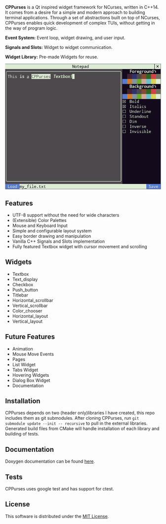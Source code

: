 __CPPurses__ is a Qt inspired widget framework for NCurses, written in C++14. It
comes from a desire for a simple and modern approach to building terminal
applications. Through a set of abstractions built on top of NCurses, CPPurses
enables quick development of complex TUIs, without getting in the way of
program logic.

__Event System:__
Event loop, widget drawing, and user input.

__Signals and Slots:__
Widget to widget communication.

__Widget Library:__
Pre-made Widgets for reuse.

![alt text](src/CPPurses/docs/images/CPPurses.png)

## Features
- UTF-8 support without the need for wide characters
- (Extensible) Color Palettes
- Mouse and Keyboard Input
- Simple and configurable layout system
- Easy border drawing and manipulation
- Vanilla C++ Signals and Slots implementation
- Fully featured Textbox widget with cursor movement and scrolling

## Widgets
- Textbox
- Text_display
- Checkbox
- Push_button
- Titlebar
- Horizontal_scrollbar
- Vertical_scrollbar
- Color_chooser
- Horizontal_layout
- Vertical_layout

## Future Features
- Animation
- Mouse Move Events
- Pages
- List Widget
- Tabs Widget
- Hovering Widgets
- Dialog Box Widget
- Documentation

## Installation
CPPurses depends on two (header only)libraries I have created, this repo
includes them as git submodules. After cloning CPPurses, run
`git submodule update --init -- recursive`
to pull in the external libraries. Generated build files from CMake
will handle installation of each library and building of tests.

## Documentation
Doxygen documentation can be found [here](
https://animber-coder.github.io/CPPurses/).

## Tests
CPPurses uses google test and has support for ctest.

## License
This software is distributed under the [MIT License](LICENSE.txt).

